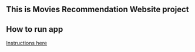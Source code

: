 ## This is Movies Recommendation Website project

## How to run app 
[Instructions here](https://github.com/cvtai105/Movies-Recommendation-Website/blob/main/Source/README.md)